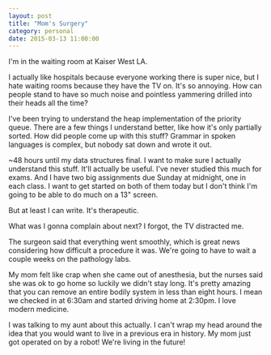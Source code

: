 ```yaml
---
layout: post
title: "Mom's Surgery"
category: personal
date: 2015-03-13 11:00:00
---
```


I'm in the waiting room at Kaiser West LA.

I actually like hospitals because everyone working there is super nice, but I hate waiting rooms because they have the TV on. It's so annoying. How can people stand to have so much noise and pointless yammering drilled into their heads all the time?

I've been trying to understand the heap implementation of the priority queue. There are a few things I understand better, like how it's only partially sorted. How did people come up with this stuff? Grammar in spoken languages is complex, but nobody sat down and wrote it out.

~48 hours until my data structures final. I want to make sure I actually understand this stuff. It'll actually be useful. I've never studied this much for exams. And I have two big assignments due Sunday at midnight, one in each class. I want to get started on both of them today but I don't think I'm going to be able to do much on a 13" screen.

But at least I can write. It's therapeutic. 

What was I gonna complain about next? I forgot, the TV distracted me.

The surgeon said that everything went smoothly, which is great news considering how difficult a procedure it was. We're going to have to wait a couple weeks on the pathology labs.

My mom felt like crap when she came out of anesthesia, but the nurses said she was ok to go home so luckily we didn't stay long. It's pretty amazing that you can remove an entire bodily system in less than eight hours. I mean we checked in at 6:30am and started driving home at 2:30pm. I love modern medicine.

I was talking to my aunt about this actually. I can't wrap my head around the idea that you would want to live in a previous era in history. My mom just got operated on by a robot! We're living in the future!